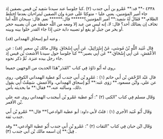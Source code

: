 ٤٣٣٨ -** قد:** عَمْرو بن أَبي جندب (٢) .كنا جلوسا عند سيدنا سَعِيد بْن قيس بصفين إذ جاء أمير المؤمنين، يعني عليا - متوكئا عَلَى عنزة وإن الصفين ليتراءيان بعدما اختلط الظلام،** فَقَالَ لَهُ سَعِيد:** أمير المؤمنين؟****** قال:****** نعم. قال: سبحان اللَّه أما تخاف إن يغتالك أحد؟ قال: لا، إنه ليس من عبد إلا ومعه من اللَّه حفظة من أن يصيبه حجر أو يخر من جبل أو يقع أو تصيبه دابة حتى إِذَا جاء القدر خلوا بينه وبينه.

وعنه أبو إسحاق الهمداني (قد) .

قال عُبَيد اللَّهِ بْنُ مُوسَى، عَنْ إِسْرَائِيلَ، عَن أَبِي إِسْحَاقَ. وَقَال مالك بْن سعير (قد) : عن الأَعْمَشِ، عَن أَبِي إِسْحَاقَ،** عَن أَبِي بصير:** كنا جلوسا حول سيدنا الأشعث بْن قيس إذ جاء رجل بيده عنزة. ثُمَّ ذكر نحوه.

روى له أَبُو دَاوُدَ فِي كتاب "القَدَر"هَذَا الحديث من الوجهين جميعا.

قال عَبْد الرَّحْمَنِ بْن أَبي حاتم (١) : عَمْرو بْن أَبي جندب أَبُو عطية الهمداني الكوفي. روى عن علي، وابْن مسعود.** رَوَى عَنه:** أَبُو إسحاق الهمداني، والأعمش. سَمِعْتُ أَبِي يقول ذلك، وسألته عنه،** فقال:** ما بحديثه بأس.

وَقَال مسلم فِي كتاب "الكنى (٢) ": أَبُو عطية عَمْرو بْن أَبيجندب الهمداني روى عنه علي بْن الأقمر.

وَقَال أَبُو عُبَيد الأجري (١) : قلتُ لأبي داود: أبو عطية الوادعي؟** قال:** عَمْرو بْن أَبي جندب ثقة.

وَقَال ابْن حبان فِي كتاب "الثقات (٢) ": عَمْرو بْن أَبي جندب أَبُو عطية الوادعي،** وقد قِيلَ:** إن اسمه مالك بْن أَبي جندب (٣) .
